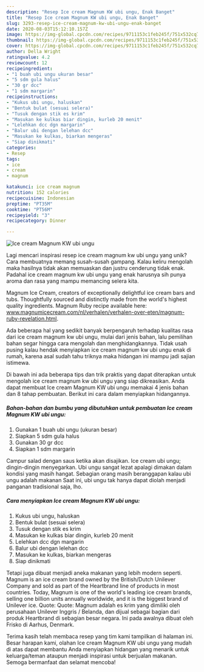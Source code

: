 ```yaml
---
description: "Resep Ice cream Magnum KW ubi ungu, Enak Banget"
title: "Resep Ice cream Magnum KW ubi ungu, Enak Banget"
slug: 3293-resep-ice-cream-magnum-kw-ubi-ungu-enak-banget
date: 2020-08-03T15:12:10.157Z
image: https://img-global.cpcdn.com/recipes/9711153c1feb245f/751x532cq70/ice-cream-magnum-kw-ubi-ungu-foto-resep-utama.jpg
thumbnail: https://img-global.cpcdn.com/recipes/9711153c1feb245f/751x532cq70/ice-cream-magnum-kw-ubi-ungu-foto-resep-utama.jpg
cover: https://img-global.cpcdn.com/recipes/9711153c1feb245f/751x532cq70/ice-cream-magnum-kw-ubi-ungu-foto-resep-utama.jpg
author: Della Wright
ratingvalue: 4.2
reviewcount: 12
recipeingredient:
- "1 buah ubi ungu ukuran besar"
- "5 sdm gula halus"
- "30 gr dcc"
- "1 sdm margarin"
recipeinstructions:
- "Kukus ubi ungu, haluskan"
- "Bentuk bulat (sesuai selera)"
- "Tusuk dengan stik es krim"
- "Masukan ke kulkas biar dingin, kurleb 20 menit"
- "Lelehkan dcc dgn margarin"
- "Balur ubi dengan lelehan dcc"
- "Masukan ke kulkas, biarkan mengeras"
- "Siap dinikmati"
categories:
- Resep
tags:
- ice
- cream
- magnum

katakunci: ice cream magnum 
nutrition: 152 calories
recipecuisine: Indonesian
preptime: "PT35M"
cooktime: "PT56M"
recipeyield: "3"
recipecategory: Dinner

---
```



![Ice cream Magnum KW ubi ungu](https://img-global.cpcdn.com/recipes/9711153c1feb245f/751x532cq70/ice-cream-magnum-kw-ubi-ungu-foto-resep-utama.jpg)

Lagi mencari inspirasi resep ice cream magnum kw ubi ungu yang unik? Cara membuatnya memang susah-susah gampang. Kalau keliru mengolah maka hasilnya tidak akan memuaskan dan justru cenderung tidak enak. Padahal ice cream magnum kw ubi ungu yang enak harusnya sih punya aroma dan rasa yang mampu memancing selera kita.

Magnum Ice Cream, creators of exceptionally delightful ice cream bars and tubs. Thoughtfully sourced and distinctly made from the world&#39;s highest quality ingredients. Magnum Ruby recipe available here: www.magnumicecream.com/nl/verhalen/verhalen-over-eten/magnum-ruby-revelation.html.

Ada beberapa hal yang sedikit banyak berpengaruh terhadap kualitas rasa dari ice cream magnum kw ubi ungu, mulai dari jenis bahan, lalu pemilihan bahan segar hingga cara mengolah dan menghidangkannya. Tidak usah pusing kalau hendak menyiapkan ice cream magnum kw ubi ungu enak di rumah, karena asal sudah tahu triknya maka hidangan ini mampu jadi sajian istimewa.


Di bawah ini ada beberapa tips dan trik praktis yang dapat diterapkan untuk mengolah ice cream magnum kw ubi ungu yang siap dikreasikan. Anda dapat membuat Ice cream Magnum KW ubi ungu memakai 4 jenis bahan dan 8 tahap pembuatan. Berikut ini cara dalam menyiapkan hidangannya.

<!--inarticleads1-->

##### Bahan-bahan dan bumbu yang dibutuhkan untuk pembuatan Ice cream Magnum KW ubi ungu:

1. Gunakan 1 buah ubi ungu (ukuran besar)
1. Siapkan 5 sdm gula halus
1. Gunakan 30 gr dcc
1. Siapkan 1 sdm margarin


Campur salad dengan saus ketika akan disajikan. Ice cream ubi ungu; dingin-dingin menyegarkan. Ubi ungu sangat lezat apalagi dimakan dalam kondisi yang masih hangat. Sebagian orang masih beranggapan kalau ubi ungu adalah makanan Saat ini, ubi ungu tak hanya dapat diolah menjadi panganan tradisional saja, lho. 

<!--inarticleads2-->

##### Cara menyiapkan Ice cream Magnum KW ubi ungu:

1. Kukus ubi ungu, haluskan
1. Bentuk bulat (sesuai selera)
1. Tusuk dengan stik es krim
1. Masukan ke kulkas biar dingin, kurleb 20 menit
1. Lelehkan dcc dgn margarin
1. Balur ubi dengan lelehan dcc
1. Masukan ke kulkas, biarkan mengeras
1. Siap dinikmati


Tetapi juga dibuat menjadi aneka makanan yang lebih modern seperti. Magnum is an ice cream brand owned by the British/Dutch Unilever Company and sold as part of the Heartbrand line of products in most countries. Today, Magnum is one of the world&#39;s leading ice cream brands, selling one billion units annually worldwide, and it is the biggest brand of Unilever ice. Quote: Quote: Magnum adalah es krim yang dimiliki oleh perusahaan Unilever Inggris / Belanda, dan dijual sebagai bagian dari produk Heartbrand di sebagian besar negara. Ini pada awalnya dibuat oleh Frisko di Aarhus, Denmark. 

Terima kasih telah membaca resep yang tim kami tampilkan di halaman ini. Besar harapan kami, olahan Ice cream Magnum KW ubi ungu yang mudah di atas dapat membantu Anda menyiapkan hidangan yang menarik untuk keluarga/teman ataupun menjadi inspirasi untuk berjualan makanan. Semoga bermanfaat dan selamat mencoba!
